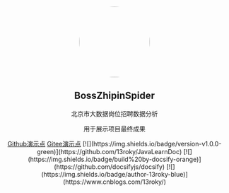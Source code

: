 <div align="center">
  <img width="160px" style="border-radius:50%" bor src="https://i.vgy.me/GPooJT.png">
  <h2 align="center">
    BossZhipinSpider
  </h2>
  <p align="center">
     北京市大数据岗位招聘数据分析
  </p> 
  <p align="center">
    用于展示项目最终成果 
  </p> 

  <p align="center">
    <a href="https://13roky.github.io/BossZhipinSpider/" target="_blank">Github演示点</a> 
    <a href="https://13roky.github.io/BossZhipinSpider/" target="_blank">Gitee演示点</a>
  <!--[文档](https://13roky.github.io/JavaLearnDoc/) | [演示](https://broky-dev.gitee.io/myjavalearndoc)-->
[![](https://img.shields.io/badge/version-v1.0.0-green)](https://github.com/13roky/JavaLearnDoc) [![](https://img.shields.io/badge/build%20by-docsify-orange)](https://github.com/docsifyjs/docsify) [![](https://img.shields.io/badge/author-13roky-blue)](https://www.cnblogs.com/13roky/)
</div>	

